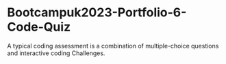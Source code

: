 # Bootcampuk2023-Portfolio-6-Code-Quiz
A typical coding assessment is a combination of multiple-choice questions and interactive coding Challenges.
